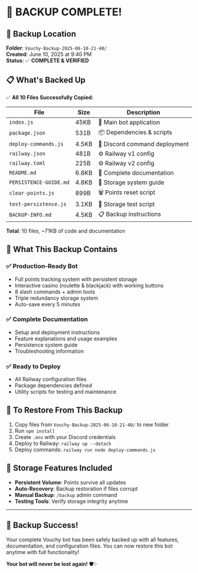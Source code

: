 # 🎉 BACKUP COMPLETE!

## 📁 **Backup Location**
**Folder**: `Vouchy-Backup-2025-06-10-21-40/`  
**Created**: June 10, 2025 at 9:40 PM  
**Status**: ✅ **COMPLETE & VERIFIED**

## 📋 **What's Backed Up**

✅ **All 10 Files Successfully Copied:**

| File | Size | Description |
|------|------|-------------|
| `index.js` | 45KB | 🤖 Main bot application |
| `package.json` | 531B | 📦 Dependencies & scripts |
| `deploy-commands.js` | 4.5KB | 🚀 Discord command deployment |
| `railway.json` | 481B | ⚙️ Railway v1 config |
| `railway.toml` | 225B | ⚙️ Railway v2 config |
| `README.md` | 6.8KB | 📖 Complete documentation |
| `PERSISTENCE-GUIDE.md` | 4.8KB | 💾 Storage system guide |
| `clear-points.js` | 899B | 🗑️ Points reset script |
| `test-persistence.js` | 3.1KB | 🧪 Storage test script |
| `BACKUP-INFO.md` | 4.5KB | 📋 Backup instructions |

**Total**: 10 files, ~71KB of code and documentation

## 🎯 **What This Backup Contains**

### **✅ Production-Ready Bot**
- Full points tracking system with persistent storage
- Interactive casino (roulette & blackjack) with working buttons
- 8 slash commands + admin tools
- Triple redundancy storage system
- Auto-save every 5 minutes

### **✅ Complete Documentation**
- Setup and deployment instructions
- Feature explanations and usage examples
- Persistence system guide
- Troubleshooting information

### **✅ Ready to Deploy**
- All Railway configuration files
- Package dependencies defined
- Utility scripts for testing and maintenance

## 🚀 **To Restore From This Backup**

1. Copy files from `Vouchy-Backup-2025-06-10-21-40/` to new folder
2. Run `npm install`
3. Create `.env` with your Discord credentials
4. Deploy to Railway: `railway up --detach`
5. Deploy commands: `railway run node deploy-commands.js`

## 💾 **Storage Features Included**

- **Persistent Volume**: Points survive all updates
- **Auto-Recovery**: Backup restoration if files corrupt
- **Manual Backup**: `/backup` admin command
- **Testing Tools**: Verify storage integrity anytime

---

## 🎉 **Backup Success!**

Your complete Vouchy bot has been safely backed up with all features, documentation, and configuration files. You can now restore this bot anytime with full functionality!

**Your bot will never be lost again!** 🛡️✨ 